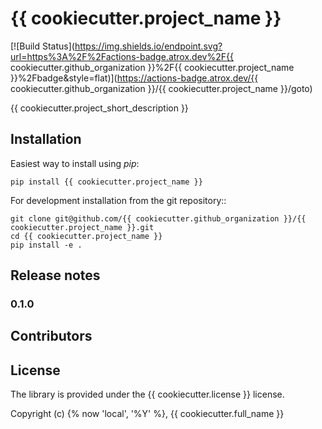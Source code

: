 # {{ cookiecutter.project_name }}

[![Build Status](https://img.shields.io/endpoint.svg?url=https%3A%2F%2Factions-badge.atrox.dev%2F{{ cookiecutter.github_organization }}%2F{{ cookiecutter.project_name }}%2Fbadge&style=flat)](https://actions-badge.atrox.dev/{{ cookiecutter.github_organization }}/{{ cookiecutter.project_name }}/goto)

{{ cookiecutter.project_short_description }}


## Installation

Easiest way to install using *pip*:

```
pip install {{ cookiecutter.project_name }}
```

For development installation from the git repository::

```
git clone git@github.com/{{ cookiecutter.github_organization }}/{{ cookiecutter.project_name }}.git
cd {{ cookiecutter.project_name }}
pip install -e .
```

## Release notes

### 0.1.0


## Contributors


## License

The library is provided under the {{ cookiecutter.license }} license.

Copyright (c) {% now 'local', '%Y' %}, {{ cookiecutter.full_name }}





